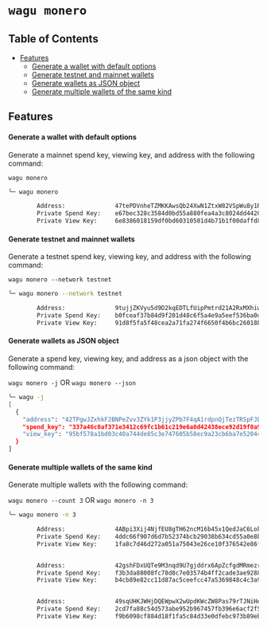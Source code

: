 # `wagu monero`

## <a name='TableofContents'></a>Table of Contents

* [Features](#Features)
	* [Generate a wallet with default options](#Generateawalletwithdefaultoptions)
	* [Generate testnet and mainnet wallets](#Generatetestnetandmainnetwallets)
	* [Generate wallets as JSON object](#GeneratewalletsasJSONobject)
	* [Generate multiple wallets of the same kind](#Generatemultiplewalletsofthesamekind)

##  <a name='Features'></a>Features

#### <a name='Generateawalletwithdefaultoptions'></a>Generate a wallet with default options

Generate a mainnet spend key, viewing key, and address with the following command:

`wagu monero`

```bash
╰─ wagu monero

        Address:              47tePDVnheTZMKKAwsQb24XwN1ZtxW82VSpWu8y1RjLmjESinEb4L5d6WhQkPqracg3P5ZA9TMTpFaviU5ZEAVNBSm57jjr
        Private Spend Key:    e67bec328c3584d0bd55a880fea4a3c8024dd4420369ed7ed9af26e05466210b
        Private View Key:     6e8386018159df0bd60310501d4b71b1f00daffd83ea211207484ed09921ef03

```

#### <a name='Generatetestnetandmainnetwallets'></a>Generate testnet and mainnet wallets

Generate a testnet spend key, viewing key, and address with the following command:

`wagu monero --network testnet`

```bash
╰─ wagu monero --network testnet

        Address:              9tujjZKVyu5d9D2kqEDTLfUipPmtrd21A2RxMXhiwmUBgtySLfyF8wUbrh4ohjQ5KKPPnrQPxepYREuWmoM9kEnfBJX64W3
        Private Spend Key:    b0fceaf37b84d9f201d48c6f5a4e9a5eef536ba0d576955a74c6f8b0eb8ad805
        Private View Key:     91d8f5fa5f48cea2a71fa274f6650f4b6bc26018b142575944d82ffd91260b02

```

#### <a name='GeneratewalletsasJSONobject'></a>Generate wallets as JSON object

Generate a spend key, viewing key, and address as a json object with the following command:

`wagu monero -j` OR `wagu monero --json`

```bash
╰─ wagu -j
[
  {
    "address": "42TPgwJZxhkF2BNPeZvv3ZYk1P3jjyZPb7F4qA1rdpnQjTezTRSpFJDW13nvckjXauJFET5mjNwZAPjh6JYzjXJHSu6J62p",
    "spend_key": "337a46c0af371e3412c69fc1b61c219e6a0d42438ece92d19f0a9d16476d9a09",
    "view_key": "95bf578a1bd03c40a744de85c3e747605b58ec9a23cb6ba7e520443ed2bcae0b"
  }
]
```

#### <a name='Generatemultiplewalletsofthesamekind'></a>Generate multiple wallets of the same kind

Generate multiple wallets with the following command:

`wagu monero --count 3` OR `wagu monero -n 3`

```bash
╰─ wagu monero -n 3

        Address:              4ABpi3Xij4NjfEU8gTH62ncM16b45x1QedJaC6LoksDC2Ge33ws1ecEaZ3nVigJP6sAKnuZWXTmAihhKyivmf1aaRqfxm4h
        Private Spend Key:    4ddc66f907d6d7b52374bcb29038b634cd55a0e8bee0a7113539bf7dbc6d950a
        Private View Key:     1fa8c7d46d272a051a75043e26ce10f376542e86ff0401db0d1dbcbe4e47a304


        Address:              42gshFDxUQTe9M3nqd9U7gjddrx6ApZcfgdMRmezrzbbaUeTpQputmb4baH1cNfxy8RpYzfK8NboBgoEs98tSmgK6wgzU82
        Private Spend Key:    f3b3da88008fc78d8c7e03574b4ff2cade3ae928839f5c33585a36e22936290d
        Private View Key:     b4cb89e82cc11d87ac5ceefcc47a5369848c4c3a9db11fb60132a8923b60c501


        Address:              49sqUHKJWHjDQEWpwX2wUpdKWcZW8Pas79rTJNiHedWmXR48iMpCHRwAitGEhF115fifR8k8GSa95MAsbUaY3qYhAHB9fgB
        Private Spend Key:    2cd7fa88c54d573abe952b967457fb396e6acf2f5dd2259ca4fd7df9b613940f
        Private View Key:     f9b6098cf884d18f1fa5c84d33e0dfebc973b89eb0ba539cb16c105990bd6b04
```